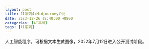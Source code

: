 ```yaml
---
layout: post
title: AI系列4:Midjourney介绍
date: 2023-12-26 08:40:00 +0800
categories: [AI系列]
tags: [AI系列]
---
```

人工智能程序，可根据文本生成图像，2022年7月12日进入公开测试阶段。